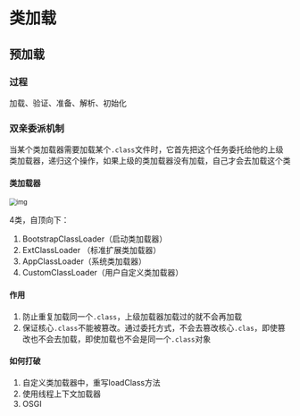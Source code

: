 # 类加载

## 预加载



### 过程

加载、验证、准备、解析、初始化

### 双亲委派机制

当某个类加载器需要加载某个`.class`文件时，它首先把这个任务委托给他的上级类加载器，递归这个操作，如果上级的类加载器没有加载，自己才会去加载这个类

#### 类加载器

<img src="https://upload-images.jianshu.io/upload_images/7634245-7b7882e1f4ea5d7d.png?imageMogr2/auto-orient/strip|imageView2/2/w/1200/format/webp" alt="img" style="zoom: 80%;" />

4类，自顶向下：

1. BootstrapClassLoader（启动类加载器）
2. ExtClassLoader （标准扩展类加载器）
3. AppClassLoader（系统类加载器）
4. CustomClassLoader（用户自定义类加载器）

#### 作用

1. 防止重复加载同一个`.class`，上级加载器加载过的就不会再加载
2. 保证核心`.class`不能被篡改。通过委托方式，不会去篡改核心`.clas`，即使篡改也不会去加载，即使加载也不会是同一个`.class`对象

#### 如何打破

1. 自定义类加载器中，重写loadClass方法
2. 使用线程上下文加载器
3. OSGI